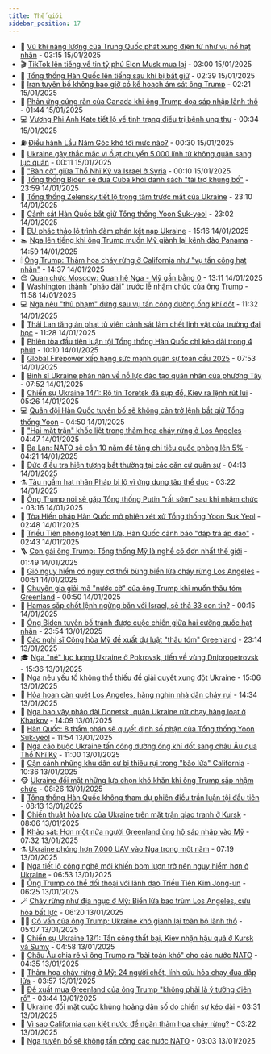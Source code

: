 ```yaml
---
title: Thế giới
sidebar_position: 17
---
```


<!-- dantri-the-gioi:START -->
- 🌋 [Vũ khí năng lượng của Trung Quốc phát xung điện từ như vụ nổ hạt nhân](https://dantri.com.vn/the-gioi/vu-khi-nang-luong-cua-trung-quoc-phat-xung-dien-tu-nhu-vu-no-hat-nhan-20250114170221606.htm) - 03:15 15/01/2025
- 🎬 [TikTok lên tiếng về tin tỷ phú Elon Musk mua lại](https://dantri.com.vn/the-gioi/tiktok-len-tieng-ve-tin-ty-phu-elon-musk-mua-lai-20250115095725454.htm) - 03:00 15/01/2025
- 🧰 [Tổng thống Hàn Quốc lên tiếng sau khi bị bắt giữ](https://dantri.com.vn/the-gioi/tong-thong-han-quoc-len-tieng-sau-khi-bi-bat-giu-20250115092932113.htm) - 02:39 15/01/2025
- 🌋 [Iran tuyên bố không bao giờ có kế hoạch ám sát ông Trump](https://dantri.com.vn/the-gioi/iran-tuyen-bo-khong-bao-gio-co-ke-hoach-am-sat-ong-trump-20250115082122813.htm) - 02:21 15/01/2025
- 🗽 [Phản ứng cứng rắn của Canada khi ông Trump dọa sáp nhập lãnh thổ](https://dantri.com.vn/the-gioi/phan-ung-cung-ran-cua-canada-khi-ong-trump-doa-sap-nhap-lanh-tho-20250115074408145.htm) - 01:44 15/01/2025
- 💻 [Vương Phi Anh Kate tiết lộ về tình trạng điều trị bệnh ung thư](https://dantri.com.vn/the-gioi/vuong-phi-anh-kate-tiet-lo-ve-tinh-trang-dieu-tri-benh-ung-thu-20250115073222818.htm) - 00:34 15/01/2025
- ⛽️ [Điều hành Lầu Năm Góc khó tới mức nào?](https://dantri.com.vn/the-gioi/dieu-hanh-lau-nam-goc-kho-toi-muc-nao-20250115070514407.htm) - 00:30 15/01/2025
- 🤩 [Ukraine gây thắc mắc vì ồ ạt chuyển 5.000 lính từ không quân sang lục quân](https://dantri.com.vn/the-gioi/ukraine-gay-thac-mac-vi-o-at-chuyen-5000-linh-tu-khong-quan-sang-luc-quan-20250115070532245.htm) - 00:11 15/01/2025
- 🧐 [&quot;Bàn cờ&quot; giữa Thổ Nhĩ Kỳ và Israel ở Syria](https://dantri.com.vn/the-gioi/ban-co-giua-tho-nhi-ky-va-israel-o-syria-20250115071019089.htm) - 00:10 15/01/2025
- 🎊 [Tổng thống Biden sẽ đưa Cuba khỏi danh sách &quot;tài trợ khủng bố&quot;](https://dantri.com.vn/the-gioi/tong-thong-biden-se-dua-cuba-khoi-danh-sach-tai-tro-khung-bo-20250115062340134.htm) - 23:59 14/01/2025
- 📝 [Tổng thống Zelensky tiết lộ trọng tâm trước mắt của Ukraine](https://dantri.com.vn/the-gioi/tong-thong-zelensky-tiet-lo-trong-tam-truoc-mat-cua-ukraine-20250115060320758.htm) - 23:10 14/01/2025
- 🤡 [Cảnh sát Hàn Quốc bắt giữ Tổng thống Yoon Suk-yeol](https://dantri.com.vn/the-gioi/canh-sat-han-quoc-bat-giu-tong-thong-yoon-suk-yeol-20250115044716770.htm) - 23:02 14/01/2025
- 🥷 [EU phác thảo lộ trình đàm phán kết nạp Ukraine](https://dantri.com.vn/the-gioi/eu-phac-thao-lo-trinh-dam-phan-ket-nap-ukraine-20250114220838739.htm) - 15:16 14/01/2025
- 🏊 [Nga lên tiếng khi ông Trump muốn Mỹ giành lại kênh đào Panama](https://dantri.com.vn/the-gioi/nga-len-tieng-khi-ong-trump-muon-my-gianh-lai-kenh-dao-panama-20250114214829114.htm) - 14:59 14/01/2025
- 🕯 [Ông Trump: Thảm họa cháy rừng ở California như &quot;vụ tấn công hạt nhân&quot;](https://dantri.com.vn/the-gioi/ong-trump-tham-hoa-chay-rung-o-california-nhu-vu-tan-cong-hat-nhan-20250114212231832.htm) - 14:37 14/01/2025
- 😎 [Quan chức Moscow: Quan hệ Nga - Mỹ gần bằng 0](https://dantri.com.vn/the-gioi/quan-chuc-moscow-quan-he-nga-my-gan-bang-0-20250114200551560.htm) - 13:11 14/01/2025
- 🌈 [Washington thành &quot;pháo đài&quot; trước lễ nhậm chức của ông Trump](https://dantri.com.vn/the-gioi/washington-thanh-phao-dai-truoc-le-nham-chuc-cua-ong-trump-20250114184042644.htm) - 11:58 14/01/2025
- 💻 [Nga nêu &quot;thủ phạm&quot; đứng sau vụ tấn công đường ống khí đốt](https://dantri.com.vn/the-gioi/nga-neu-thu-pham-dung-sau-vu-tan-cong-duong-ong-khi-dot-20250114165508829.htm) - 11:32 14/01/2025
- 🤖 [Thái Lan tăng án phạt tù viên cảnh sát làm chết linh vật của trường đại học](https://dantri.com.vn/the-gioi/thai-lan-tang-an-phat-tu-vien-canh-sat-lam-chet-linh-vat-cua-truong-dai-hoc-20250114153140453.htm) - 11:28 14/01/2025
- 🦏 [Phiên tòa đầu tiên luận tội Tổng thống Hàn Quốc chỉ kéo dài trong 4 phút](https://dantri.com.vn/the-gioi/phien-toa-dau-tien-luan-toi-tong-thong-han-quoc-chi-keo-dai-trong-4-phut-20250114170847184.htm) - 10:10 14/01/2025
- 🌁 [Global Firepower xếp hạng sức mạnh quân sự toàn cầu 2025](https://dantri.com.vn/the-gioi/global-firepower-xep-hang-suc-manh-quan-su-toan-cau-2025-20250114144017217.htm) - 07:53 14/01/2025
- 🐘 [Binh sĩ Ukraine phàn nàn về nỗ lực đào tạo quân nhân của phương Tây](https://dantri.com.vn/the-gioi/binh-si-ukraine-phan-nan-ve-no-luc-dao-tao-quan-nhan-cua-phuong-tay-20250114144917643.htm) - 07:52 14/01/2025
- 🥷 [Chiến sự Ukraine 14/1: Rộ tin Toretsk đã sụp đổ, Kiev ra lệnh rút lui](https://dantri.com.vn/the-gioi/chien-su-ukraine-141-ro-tin-toretsk-da-sup-do-kiev-ra-lenh-rut-lui-20250114115422775.htm) - 05:26 14/01/2025
- 💻 [Quân đội Hàn Quốc tuyên bố sẽ không cản trở lệnh bắt giữ Tổng thống Yoon](https://dantri.com.vn/the-gioi/quan-doi-han-quoc-tuyen-bo-se-khong-can-tro-lenh-bat-giu-tong-thong-yoon-20250114111141045.htm) - 04:50 14/01/2025
- 🎡 [&quot;Hai mặt trận&quot; khốc liệt trong thảm họa cháy rừng ở Los Angeles](https://dantri.com.vn/the-gioi/hai-mat-tran-khoc-liet-trong-tham-hoa-chay-rung-o-los-angeles-20250113111656663.htm) - 04:47 14/01/2025
- 🧰 [Ba Lan: NATO sẽ cần 10 năm để tăng chi tiêu quốc phòng lên 5%](https://dantri.com.vn/the-gioi/ba-lan-nato-se-can-10-nam-de-tang-chi-tieu-quoc-phong-len-5-20250114111756939.htm) - 04:21 14/01/2025
- 🥸 [Đức điều tra hiện tượng bất thường tại các căn cứ quân sự](https://dantri.com.vn/the-gioi/duc-dieu-tra-hien-tuong-bat-thuong-tai-cac-can-cu-quan-su-20250114110546288.htm) - 04:13 14/01/2025
- ⚗️ [Tàu ngầm hạt nhân Pháp bị lộ vì ứng dụng tập thể dục](https://dantri.com.vn/the-gioi/tau-ngam-hat-nhan-phap-bi-lo-vi-ung-dung-tap-the-duc-20250114095111920.htm) - 03:22 14/01/2025
- 🌮 [Ông Trump nói sẽ gặp Tổng thống Putin &quot;rất sớm&quot; sau khi nhậm chức](https://dantri.com.vn/the-gioi/ong-trump-noi-se-gap-tong-thong-putin-rat-som-sau-khi-nham-chuc-20250114095752478.htm) - 03:16 14/01/2025
- 🎃 [Tòa Hiến pháp Hàn Quốc mở phiên xét xử Tổng thống Yoon Suk Yeol](https://dantri.com.vn/the-gioi/toa-hien-phap-han-quoc-mo-phien-xet-xu-tong-thong-yoon-suk-yeol-20250114093528032.htm) - 02:48 14/01/2025
- 💫 [Triều Tiên phóng loạt tên lửa, Hàn Quốc cảnh báo &quot;đáp trả áp đảo&quot;](https://dantri.com.vn/the-gioi/trieu-tien-phong-loat-ten-lua-han-quoc-canh-bao-dap-tra-ap-dao-20250114093659669.htm) - 02:43 14/01/2025
- 🪜 [Con gái ông Trump: Tổng thống Mỹ là nghề cô đơn nhất thế giới](https://dantri.com.vn/the-gioi/con-gai-ong-trump-tong-thong-my-la-nghe-co-don-nhat-the-gioi-20250114083425110.htm) - 01:49 14/01/2025
- 🌋 [Gió nguy hiểm có nguy cơ thổi bùng biển lửa cháy rừng Los Angeles](https://dantri.com.vn/the-gioi/gio-nguy-hiem-co-nguy-co-thoi-bung-bien-lua-chay-rung-los-angeles-20250114073927775.htm) - 00:51 14/01/2025
- 🦏 [Chuyên gia giải mã &quot;nước cờ&quot; của ông Trump khi muốn thâu tóm Greenland](https://dantri.com.vn/the-gioi/chuyen-gia-giai-ma-nuoc-co-cua-ong-trump-khi-muon-thau-tom-greenland-20250114071358542.htm) - 00:50 14/01/2025
- 👀 [Hamas sắp chốt lệnh ngừng bắn với Israel, sẽ thả 33 con tin?](https://dantri.com.vn/the-gioi/hamas-sap-chot-lenh-ngung-ban-voi-israel-se-tha-33-con-tin-20250114071254128.htm) - 00:15 14/01/2025
- 🧰 [Ông Biden tuyên bố tránh được cuộc chiến giữa hai cường quốc hạt nhân](https://dantri.com.vn/the-gioi/ong-biden-tuyen-bo-tranh-duoc-cuoc-chien-giua-hai-cuong-quoc-hat-nhan-20250114064647579.htm) - 23:54 13/01/2025
- 🚀 [Các nghị sĩ Cộng hòa Mỹ đề xuất dự luật &quot;thâu tóm&quot; Greenland](https://dantri.com.vn/the-gioi/cac-nghi-si-cong-hoa-my-de-xuat-du-luat-thau-tom-greenland-20250114060826616.htm) - 23:14 13/01/2025
- 🎓 [Nga &quot;né&quot; lực lượng Ukraine ở Pokrovsk, tiến về vùng Dnipropetrovsk](https://dantri.com.vn/the-gioi/nga-ne-luc-luong-ukraine-o-pokrovsk-tien-ve-vung-dnipropetrovsk-20250113145049907.htm) - 15:36 13/01/2025
- 🥸 [Nga nêu yếu tố không thể thiếu để giải quyết xung đột Ukraine](https://dantri.com.vn/the-gioi/nga-neu-yeu-to-khong-the-thieu-de-giai-quyet-xung-dot-ukraine-20250113212356485.htm) - 15:06 13/01/2025
- 🦅 [Hỏa hoạn càn quét Los Angeles, hàng nghìn nhà dân cháy rụi](https://dantri.com.vn/the-gioi/hoa-hoan-can-quet-los-angeles-hang-nghin-nha-dan-chay-rui-20250113203123269.htm) - 14:34 13/01/2025
- 🤭 [Nga bao vây pháo đài Donetsk, quân Ukraine rút chạy hàng loạt ở Kharkov](https://dantri.com.vn/the-gioi/nga-bao-vay-phao-dai-donetsk-quan-ukraine-rut-chay-hang-loat-o-kharkov-20250113210328339.htm) - 14:09 13/01/2025
- 🤖 [Hàn Quốc: 8 thẩm phán sẽ quyết định số phận của Tổng thống Yoon Suk-yeol](https://dantri.com.vn/the-gioi/han-quoc-8-tham-phan-se-quyet-dinh-so-phan-cua-tong-thong-yoon-suk-yeol-20250113182223199.htm) - 11:54 13/01/2025
- 🐲 [Nga cáo buộc Ukraine tấn công đường ống khí đốt sang châu Âu qua Thổ Nhĩ Kỳ](https://dantri.com.vn/the-gioi/nga-cao-buoc-ukraine-tan-cong-duong-ong-khi-dot-sang-chau-au-qua-tho-nhi-ky-20250113165446884.htm) - 11:00 13/01/2025
- 🫣 [Cận cảnh những khu dân cư bị thiêu rụi trong &quot;bão lửa&quot; California](https://dantri.com.vn/the-gioi/can-canh-nhung-khu-dan-cu-bi-thieu-rui-trong-bao-lua-california-20250113164418848.htm) - 10:36 13/01/2025
- 🐵 [Ukraine đối mặt những lựa chọn khó khăn khi ông Trump sắp nhậm chức](https://dantri.com.vn/the-gioi/ukraine-doi-mat-nhung-lua-chon-kho-khan-khi-ong-trump-sap-nham-chuc-20250113150334600.htm) - 08:26 13/01/2025
- 🫶 [Tổng thống Hàn Quốc không tham dự phiên điều trần luận tội đầu tiên](https://dantri.com.vn/the-gioi/tong-thong-han-quoc-khong-tham-du-phien-dieu-tran-luan-toi-dau-tien-20250113151317784.htm) - 08:13 13/01/2025
- 💃 [Chiến thuật hỏa lực của Ukraine trên mặt trận giao tranh ở Kursk](https://dantri.com.vn/the-gioi/chien-thuat-hoa-luc-cua-ukraine-tren-mat-tran-giao-tranh-o-kursk-20250113144340998.htm) - 08:06 13/01/2025
- 💫 [Khảo sát: Hơn một nửa người Greenland ủng hộ sáp nhập vào Mỹ](https://dantri.com.vn/the-gioi/khao-sat-hon-mot-nua-nguoi-greenland-ung-ho-sap-nhap-vao-my-20250113142917440.htm) - 07:32 13/01/2025
- ⚗️ [Ukraine phóng hơn 7.000 UAV vào Nga trong một năm](https://dantri.com.vn/the-gioi/ukraine-phong-hon-7000-uav-vao-nga-trong-mot-nam-20250113141453349.htm) - 07:19 13/01/2025
- 🥷 [Nga tiết lộ công nghệ mới khiến bom lượn trở nên nguy hiểm hơn ở Ukraine](https://dantri.com.vn/the-gioi/nga-tiet-lo-cong-nghe-moi-khien-bom-luon-tro-nen-nguy-hiem-hon-o-ukraine-20250113135222404.htm) - 06:53 13/01/2025
- 🥸 [Ông Trump có thể đối thoại với lãnh đạo Triều Tiên Kim Jong-un](https://dantri.com.vn/the-gioi/ong-trump-co-the-doi-thoai-voi-lanh-dao-trieu-tien-kim-jong-un-20250113130455191.htm) - 06:25 13/01/2025
- 🪄 [Cháy rừng như địa ngục ở Mỹ: Biển lửa bao trùm Los Angeles, cứu hỏa bất lực](https://dantri.com.vn/the-gioi/chay-rung-nhu-dia-nguc-o-my-bien-lua-bao-trum-los-angeles-cuu-hoa-bat-luc-20250113130127027.htm) - 06:20 13/01/2025
- 🧑‍💻 [Cố vấn của ông Trump: Ukraine khó giành lại toàn bộ lãnh thổ](https://dantri.com.vn/the-gioi/co-van-cua-ong-trump-ukraine-kho-gianh-lai-toan-bo-lanh-tho-20250113112046009.htm) - 05:07 13/01/2025
- 🤭 [Chiến sự Ukraine 13/1: Tấn công thất bại, Kiev nhận hậu quả ở Kursk và Sumy](https://dantri.com.vn/the-gioi/chien-su-ukraine-131-tan-cong-that-bai-kiev-nhan-hau-qua-o-kursk-va-sumy-20250113112542300.htm) - 04:58 13/01/2025
- 🗽 [Châu Âu chia rẽ vì ông Trump ra &quot;bài toán khó&quot; cho các nước NATO](https://dantri.com.vn/the-gioi/chau-au-chia-re-vi-ong-trump-ra-bai-toan-kho-cho-cac-nuoc-nato-20250113104411042.htm) - 04:35 13/01/2025
- 🤖 [Thảm họa cháy rừng ở Mỹ: 24 người chết, lính cứu hỏa chạy đua dập lửa](https://dantri.com.vn/the-gioi/tham-hoa-chay-rung-o-my-24-nguoi-chet-linh-cuu-hoa-chay-dua-dap-lua-20250113104712970.htm) - 03:57 13/01/2025
- 🌈 [Đề xuất mua Greenland của ông Trump &quot;không phải là ý tưởng điên rồ&quot;](https://dantri.com.vn/the-gioi/de-xuat-mua-greenland-cua-ong-trump-khong-phai-la-y-tuong-dien-ro-20250113102029131.htm) - 03:44 13/01/2025
- 🤩 [Ukraine đối mặt cuộc khủng hoảng dân số do chiến sự kéo dài](https://dantri.com.vn/the-gioi/ukraine-doi-mat-cuoc-khung-hoang-dan-so-do-chien-su-keo-dai-20250113102653338.htm) - 03:31 13/01/2025
- 🤗 [Vì sao California cạn kiệt nước để ngăn thảm họa cháy rừng?](https://dantri.com.vn/the-gioi/vi-sao-california-can-kiet-nuoc-de-ngan-tham-hoa-chay-rung-20250113101956552.htm) - 03:22 13/01/2025
- 🙉 [Nga tuyên bố sẽ không tấn công các nước NATO](https://dantri.com.vn/the-gioi/nga-tuyen-bo-se-khong-tan-cong-cac-nuoc-nato-20250113095920514.htm) - 03:03 13/01/2025<!-- dantri-the-gioi:END -->
